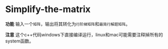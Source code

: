 # Simplify-the-matrix

**功能** 输入一个`矩阵`，输出将其转化为`行阶梯矩阵`和`最简行解题矩阵`。

**注意** 这个c++代码windows下直接编译运行，linux和mac可能需要注释掉所有的system函数。
